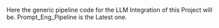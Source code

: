 Here the generic pipeline code for the LLM Integration of this Project will be.
Prompt_Eng_Pipeline is the Latest one.
